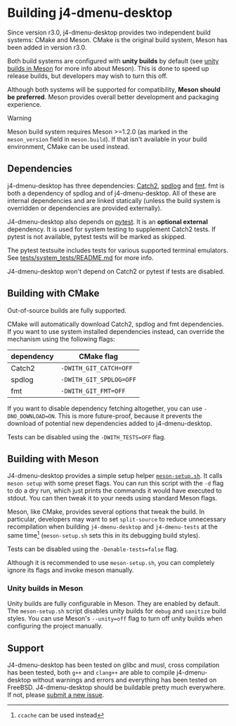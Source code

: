# Building j4-dmenu-desktop

Since version r3.0, j4-dmenu-desktop provides two independent build systems:
CMake and Meson. CMake is the original build system, Meson has been added in
version r3.0.

Both build systems are configured with **unity builds** by default (see
[unity builds in Meson](#unity-builds-in-meson) for more info about Meson). This
is done to speed up release builds, but developers may wish to turn this off.

Although both systems will be supported for compatibility, **Meson should be
preferred**. Meson provides overall better development and packaging experience.

> [!WARNING]
> Meson build system requires Meson >=1.2.0 (as marked in the `meson_version`
field in `meson.build`). If that isn't available in your build environment,
CMake can be used instead.

## Dependencies
j4-dmenu-desktop has three dependencies:
[Catch2](https://github.com/catchorg/Catch2),
[spdlog](https://github.com/gabime/spdlog) and
[fmt](https://github.com/fmtlib/fmt). fmt is both a dependency of spdlog and of
j4-dmenu-desktop. All of these are internal dependencies and are linked
statically (unless the build system is overridden or dependencies are provided
externally).

J4-dmenu-desktop also depends on
[pytest](https://docs.pytest.org/en/stable/). It is an **optional
external** dependency. It is used for system testing to supplement Catch2
tests. If pytest is not available, pytest tests will be marked as skipped.

The pytest testsuite includes tests for various supported terminal emulators.
See
[tests/system_tests/README.md](tests/system_tests/README.md#Terminal-emulators)
for more info.

J4-dmenu-desktop won't depend on Catch2 or pytest if tests are disabled.

## Building with CMake
Out-of-source builds are fully supported.

CMake will automatically download Catch2, spdlog and fmt dependencies. If you
want to use system installed dependencies instead, can override the mechanism
using the following flags:

| dependency | CMake flag              |
| ---------- | ----------------------- |
| Catch2     | `-DWITH_GIT_CATCH=OFF`  |
| spdlog     | `-DWITH_GIT_SPDLOG=OFF` |
| fmt        | `-DWITH_GIT_FMT=OFF`    |

If you want to disable dependency fetching altogether, you can use
`-DNO_DOWNLOAD=ON`. This is more future-proof, because it prevents the download
of potential new dependencies added to j4-dmenu-desktop.

Tests can be disabled using the `-DWITH_TESTS=OFF` flag.

## Building with Meson
J4-dmenu-desktop provides a simple setup helper
[`meson-setup.sh`](meson-setup.sh). It calls `meson setup` with some preset
flags. You can run this script with the `-d` flag to do a dry run, which just
prints the commands it would have executed to stdout. You can then tweak it to
your needs using standard Meson flags.

Meson, like CMake, provides several options that tweak the build. In particular,
developers may want to set `split-source` to reduce unnecessary recompilation
when building `j4-dmenu-desktop` and `j4-dmenu-tests` at the same time[^1]
(`meson-setup.sh` sets this in its debugging build styles).

Tests can be disabled using the `-Denable-tests=false` flag.

Although it is recommended to use `meson-setup.sh`, you can completely ignore
its flags and invoke meson manually.

### Unity builds in Meson
Unity builds are fully configurable in Meson. They are enabled by default.
The `meson-setup.sh` script disables unity builds for `debug` and `sanitize`
build styles. You can use Meson's `--unity=off` flag to turn off unity builds
when configuring the project manually.

## Support
J4-dmenu-desktop has been tested on glibc and musl, cross compilation has been
tested, both `g++` and `clang++` are able to compile j4-dmenu-desktop without
warnings and errors and everything has been tested on FreeBSD.
J4-dmenu-desktop should be buildable pretty much everywhere. If not, please
[submit a new issue](https://github.com/enkore/j4-dmenu-desktop/issues/new).

[^1]: `ccache` can be used instead
